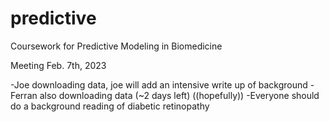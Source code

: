 # predictive
Coursework for Predictive Modeling in Biomedicine 

Meeting Feb. 7th, 2023

-Joe downloading data, joe will add an intensive write up of background
-Ferran also downloading data (~2 days left) ((hopefully))
-Everyone should do a background reading of diabetic retinopathy 



